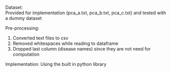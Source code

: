 Dataset:  
Provided for implementation (pca_a.txt, pca_b.txt, pca_c.txt) and tested with a dummy dataset  

Pre-processing:  
1. Converted text files to csv   
2. Removed whitespaces while reading to dataframe 
3. Dropped last column (disease names) since they are not need for computation 

Implementation:
Using the built in python library
